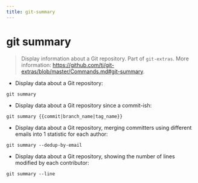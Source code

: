 ```yaml
---
title: git-summary
---
```

# git summary

> Display information about a Git repository.
> Part of `git-extras`.
> More information: <https://github.com/tj/git-extras/blob/master/Commands.md#git-summary>.

- Display data about a Git repository:

`git summary`

- Display data about a Git repository since a commit-ish:

`git summary {{commit|branch_name|tag_name}}`

- Display data about a Git repository, merging committers using different emails into 1 statistic for each author:

`git summary --dedup-by-email`

- Display data about a Git repository, showing the number of lines modified by each contributor:

`git summary --line`
